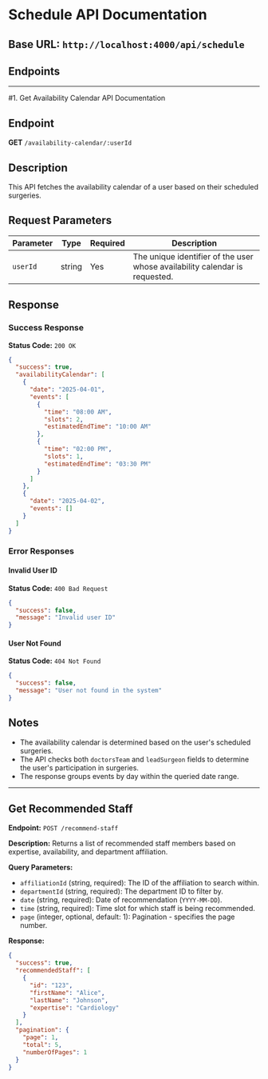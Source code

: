 # Schedule API Documentation

## Base URL: `http://localhost:4000/api/schedule`

## Endpoints

---

#1. Get Availability Calendar API Documentation

## Endpoint

**GET** `/availability-calendar/:userId`

## Description

This API fetches the availability calendar of a user based on their scheduled surgeries.

## Request Parameters

| Parameter | Type   | Required | Description                                                                 |
| --------- | ------ | -------- | --------------------------------------------------------------------------- |
| `userId`  | string | Yes      | The unique identifier of the user whose availability calendar is requested. |

## Response

### Success Response

**Status Code:** `200 OK`

```json
{
  "success": true,
  "availabilityCalendar": [
    {
      "date": "2025-04-01",
      "events": [
        {
          "time": "08:00 AM",
          "slots": 2,
          "estimatedEndTime": "10:00 AM"
        },
        {
          "time": "02:00 PM",
          "slots": 1,
          "estimatedEndTime": "03:30 PM"
        }
      ]
    },
    {
      "date": "2025-04-02",
      "events": []
    }
  ]
}
```

### Error Responses

#### Invalid User ID

**Status Code:** `400 Bad Request`

```json
{
  "success": false,
  "message": "Invalid user ID"
}
```

#### User Not Found

**Status Code:** `404 Not Found`

```json
{
  "success": false,
  "message": "User not found in the system"
}
```

## Notes

- The availability calendar is determined based on the user's scheduled surgeries.
- The API checks both `doctorsTeam` and `leadSurgeon` fields to determine the user's participation in surgeries.
- The response groups events by day within the queried date range.

---

## Get Recommended Staff

**Endpoint:** `POST /recommend-staff`

**Description:**
Returns a list of recommended staff members based on expertise, availability, and department affiliation.

**Query Parameters:**

- `affiliationId` (string, required): The ID of the affiliation to search within.
- `departmentId` (string, required): The department ID to filter by.
- `date` (string, required): Date of recommendation (`YYYY-MM-DD`).
- `time` (string, required): Time slot for which staff is being recommended.
- `page` (integer, optional, default: 1): Pagination - specifies the page number.

**Response:**

```json
{
  "success": true,
  "recommendedStaff": [
    {
      "id": "123",
      "firstName": "Alice",
      "lastName": "Johnson",
      "expertise": "Cardiology"
    }
  ],
  "pagination": {
    "page": 1,
    "total": 5,
    "numberOfPages": 1
  }
}
```
